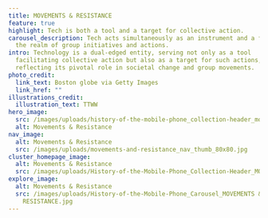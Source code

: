 ```yaml
---
title: MOVEMENTS & RESISTANCE
feature: true
highlight: Tech is both a tool and a target for collective action.
carousel_description: Tech acts simultaneously as an instrument and a focus in
  the realm of group initiatives and actions.
intro: Technology is a dual-edged entity, serving not only as a tool
  facilitating collective action but also as a target for such actions,
  reflecting its pivotal role in societal change and group movements.
photo_credit:
  link_text: Boston globe via Getty Images
  link_href: ""
illustrations_credit:
  illustration_text: TTWW
hero_image:
  src: /images/uploads/history-of-the-mobile-phone_collection-header_movements-_-resistance_hdfxid.png
  alt: Movements & Resistance
nav_image:
  alt: Movements & Resistance
  src: /images/uploads/movements-and-resistance_nav_thumb_80x80.jpg
cluster_homepage_image:
  alt: Movements & Resistance
  src: /images/uploads/History-of-the-Mobile-Phone_Collection-Header_MOVEMENTS-&-RESISTANCE.png
explore_image:
  alt: Movements & Resistance
  src: /images/uploads/History-of-the-Mobile-Phone_Carousel_MOVEMENTS &
    RESISTANCE.jpg
---
```

